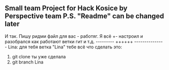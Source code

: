 Small team Project for Hack Kosice by Perspective team
P.S. "Readme" can be changed later
-------------
И так. Пишу ридми файл для вас - работяг.
Я всё +- настроил и разобрался как работают ветки гит и т.д.
--------- ++++++ ---------------
Lina: для тебя ветка "Lina"
тебе всё что сделать это:
1) git clone ты уже сделала
2) git branch Lina